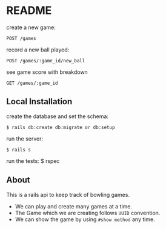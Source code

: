 # README

create a new game:

    POST /games

record a new ball played:

    POST /games/:game_id/new_ball

see game score with breakdown

    GET /games/:game_id

## Local Installation

create the database and set the schema:

    $ rails db:create db:migrate or db:setup

run the server:

    $ rails s

run the tests:
    $ rspec


## About

This is a rails api to keep track of bowling games.

* We can play and create many games at a time.
* The Game which we are creating follows `UUID` convention.
* We can show the game by using `#show method` any time.
